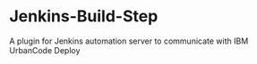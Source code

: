 # Jenkins-Build-Step
A plugin for Jenkins automation server to communicate with IBM UrbanCode Deploy
